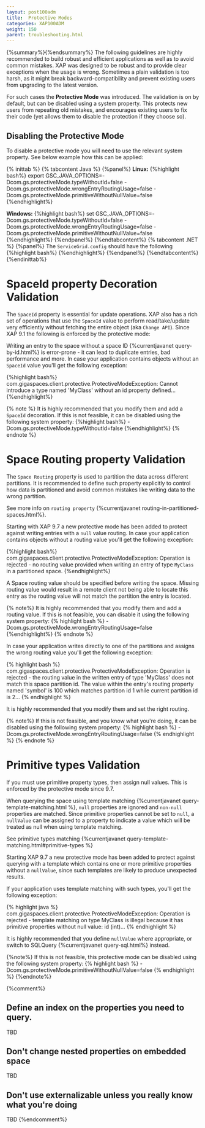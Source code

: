 ```yaml
---
layout: post100adm
title:  Protective Modes
categories: XAP100ADM
weight: 150
parent: troubleshooting.html
---
```


{%summary%}{%endsummary%}
The following guidelines are highly recommended to build robust and efficient applications as well as to avoid common mistakes. XAP was designed to be robust and to provide clear exceptions when the usage is wrong. Sometimes a plain validation is too harsh, as it might break backward-compatibility and prevent existing users from upgrading to the latest version. 

For such cases the **Protective Mode** was introduced. The validation is on by default, but can be disabled using a system property. This protects new users from repeating old mistakes, and encourages existing users to fix their code (yet allows them to disable the protection if they choose so).

## Disabling the Protective Mode
To disable a protective mode you will need to use the relevant system property. See below example how this can be applied:

{% inittab %}
{% tabcontent Java %}
{%panel%}
**Linux:**
{%highlight bash%}
export GSC_JAVA_OPTIONS=-Dcom.gs.protectiveMode.typeWithoutId=false -Dcom.gs.protectiveMode.wrongEntryRoutingUsage=false -Dcom.gs.protectiveMode.primitiveWithoutNullValue=false
{%endhighlight%}

**Windows:**
{%highlight bash%}
set GSC_JAVA_OPTIONS=-Dcom.gs.protectiveMode.typeWithoutId=false -Dcom.gs.protectiveMode.wrongEntryRoutingUsage=false -Dcom.gs.protectiveMode.primitiveWithoutNullValue=false
{%endhighlight%}
{%endpanel%}
{%endtabcontent%}
{% tabcontent .NET %}
{%panel%}
The `ServiceGrid.config` should have the following
{%highlight bash%}
<JvmSettings>
   <JvmCustomOptions>
      <add Option="-Dcom.gs.protectiveMode.typeWithoutId=false"/>
      <add Option="-Dcom.gs.protectiveMode.wrongEntryRoutingUsage=false"/>
      <add Option="-Dcom.gs.protectiveMode.primitiveWithoutNullValue=false"/>
   </JvmCustomOptions>
</JvmSettings>
{%endhighlight%}
{%endpanel%}
{%endtabcontent%}
{%endinittab%}

# SpaceId property Decoration Validation

The `SpaceId` property is essential for update operations. XAP also has a rich set of operations that use the `SpaceId` value to perform read/take/update very efficiently without fetching the entire object (aka `Change API`).  Since XAP 9.1 the following is enforced by the protective mode:

Writing an entry to the space without a space ID {%currentjavanet query-by-id.html%} is error-prone - it can lead to duplicate entries, bad performance and more. In case your application contains objects without an `SpaceId` value you'll get the following exception:

{%highlight bash%}
com.gigaspaces.client.protective.ProtectiveModeException: Cannot introduce a type named 'MyClass' without an id property defined...
{%endhighlight%}

{% note %}
It is highly recommended that you modify them and add a `SpaceId` decoration. If this is not feasible, it can be disabled using the following system property:
{%highlight bash%}
-Dcom.gs.protectiveMode.typeWithoutId=false
{%endhighlight%}
{% endnote %}


# Space Routing property Validation

The `Space Routing` property is used to partition the data across different partitions. It is recommended to define such property explicitly to control how data is partitioned and avoid common mistakes like writing data to the wrong partition.

See more info on `routing property` {%currentjavanet routing-in-partitioned-spaces.html%}.

Starting with XAP 9.7 a new protective mode has been added to protect against writing entries with a `null` value routing. In case your application contains objects without a routing value you'll get the following exception:

{%highlight bash%}
com.gigaspaces.client.protective.ProtectiveModeException: Operation is rejected - no routing value provided when writing an entry of type `MyClass` in a partitioned space.
{%endhighlight%}

A Space routing value should be specified before writing the space. Missing routing value would result in a remote client not being able to locate this entry as the routing value will not match the partition the entry is located.

{% note%}
It is highly recommended that you modify them and add a routing value. If this is not feasible, you can disable it using the following system property:
{% highlight bash %}
-Dcom.gs.protectiveMode.wrongEntryRoutingUsage=false
{%endhighlight%}
{% endnote %}

In case your application writes directly to one of the partitions and assigns the wrong routing value you'll get the following exception:

{% highlight bash %}
com.gigaspaces.client.protective.ProtectiveModeException: Operation is rejected - the routing value in the written entry of type 'MyClass' does not match this space partition id. The value within the entry's routing property named 'symbol' is 100 which matches partition id 1 while current partition id is 2...
{% endhighlight %}

It is highly recommended that you modify them and set the right routing.

{% note%}
If this is not feasible, and you know what you're doing, it can be disabled using the following system property: 
{% highlight bash %}
-Dcom.gs.protectiveMode.wrongEntryRoutingUsage=false
{% endhighlight %}
{% endnote %}


# Primitive types Validation

If you must use primitive property types, then assign null values. This is enforced by the protective mode since 9.7.

When querying the space using template matching {%currentjavanet query-template-matching.html %}, `null` properties are ignored and `non-null` properties are matched. Since primitive properties cannot be set to `null`, a `nullValue` can be assigned to a property to indicate a value which will be treated as null when using template matching.

See primitive types matching {%currentjavanet query-template-matching.html#primitive-types %}

Starting XAP 9.7 a new protective mode has been added to protect against querying with a template which contains one or more primitive properties without a `nullValue`, since such templates are likely to produce unexpected results. 

If your application uses template matching with such types, you'll get the following exception:

{% highlight java %}
com.gigaspaces.client.protective.ProtectiveModeException: Operation is rejected - template matching on type MyClass is illegal because it has primitive properties without null value: id (int)...
{% endhighlight %}


It is highly recommended that you define `nullValue` where appropriate, or switch to SQLQuery {%currentjavanet query-sql.html%} instead.

{%note%}
If this is not feasible, this protective mode can be disabled using the following system property: 
{% highlight bash %}
-Dcom.gs.protectiveMode.primitiveWithoutNullValue=false
{% endhighlight %}
{%endnote%}


{%comment%}
## Define an index on the properties you need to query. 

TBD

## Don't change nested properties on embedded space

TBD

## Don't use externalizable unless you really know what you're doing 

TBD
{%endcomment%}
